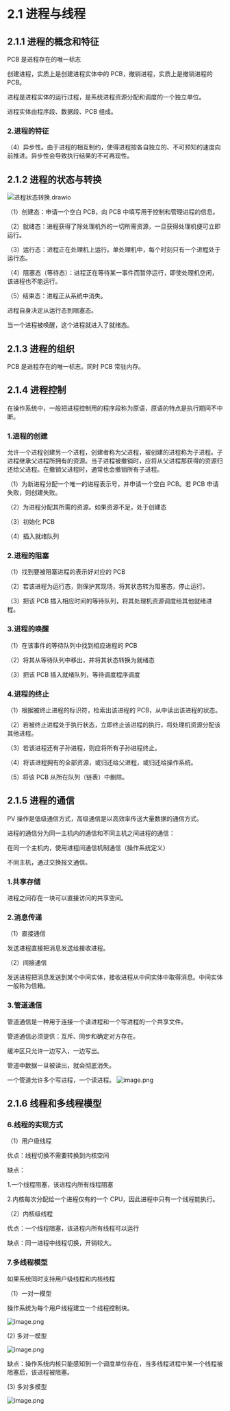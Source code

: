 # 2.1 进程与线程

## 2.1.1 进程的概念和特征

PCB 是进程存在的唯一标志

创建进程，实质上是创建进程实体中的 PCB，撤销进程，实质上是撤销进程的 PCB。

进程是进程实体的运行过程，是系统进程资源分配和调度的一个独立单位。

进程实体由程序段、数据段、PCB 组成。

### 2.进程的特征

（4）异步性。由于进程的相互制约，使得进程按各自独立的、不可预知的速度向前推进。异步性会导致执行结果的不可再现性。

## 2.1.2 进程的状态与转换

![进程状态转换.drawio](https://csnotes.oss-cn-beijing.aliyuncs.com/photos/%E8%BF%9B%E7%A8%8B%E7%8A%B6%E6%80%81%E8%BD%AC%E6%8D%A2.drawio.png)

（1）创建态：申请一个空白 PCB，向 PCB 中填写用于控制和管理进程的信息。

（2）就绪态：进程获得了除处理机外的一切所需资源，一旦获得处理机便可立即运行。

（3）运行态：进程正在处理机上运行。单处理机中，每个时刻只有一个进程处于运行态。

（4）阻塞态（等待态）：进程正在等待某一事件而暂停运行，即使处理机空闲，该进程也不能运行。

（5）结束态：进程正从系统中消失。

进程自身决定从运行态到阻塞态。

当一个进程被唤醒，这个进程就进入了就绪态。

## 2.1.3 进程的组织

PCB 是进程存在的唯一标志。同时 PCB 常驻内存。



## 2.1.4 进程控制

在操作系统中，一般把进程控制用的程序段称为原语，原语的特点是执行期间不中断。

### 1.进程的创建

允许一个进程创建另一个进程，创建者称为父进程，被创建的进程称为子进程。子进程继承父进程所拥有的资源。当子进程被撤销时，应将从父进程那获得的资源归还给父进程。在撤销父进程时，通常也会撤销所有子进程。

（1）为新进程分配一个唯一的进程表示号，并申请一个空白 PCB。若 PCB 申请失败，则创建失败。

（2）为进程分配其所需的资源。如果资源不足，处于创建态

（3）初始化 PCB

（4）插入就绪队列

### 2.进程的阻塞

（1）找到要被阻塞进程的表示好对应的 PCB

（2）若该进程为运行态，则保护其现场，将其状态转为阻塞态，停止运行。

（3）把该 PCB 插入相应时间的等待队列，将其处理机资源调度给其他就绪进程。

### 3.进程的唤醒

（1）在该事件的等待队列中找到相应进程的 PCB

（2）将其从等待队列中移出，并将其状态转换为就绪态

（3）把该 PCB 插入就绪队列，等待调度程序调度

### 4.进程的终止

（1）根据被终止进程的标识符，检索出该进程的 PCB，从中读出该进程的状态。

（2）若被终止进程处于执行状态，立即终止该进程的执行，将处理机资源分配该其他进程。

（3）若该进程还有子孙进程，则应将所有子孙进程终止。

（4）将该进程拥有的全部资源，或归还给父进程，或归还给操作系统。

（5）将该 PCB 从所在队列（链表）中删除。

## 2.1.5 进程的通信

PV 操作是低级通信方式，高级通信是以高效率传送大量数据的通信方式。

进程的通信分为同一主机内的通信和不同主机之间进程的通信：

在同一个主机内，使用进程间通信机制通信（操作系统定义）

不同主机，通过交换报文通信。

### 1.共享存储

进程之间存在一块可以直接访问的共享空间。

### 2.消息传递

（1）直接通信

发送进程直接把消息发送给接收进程。

（2）间接通信

发送进程把消息发送到某个中间实体，接收进程从中间实体中取得消息。中间实体一般称为信箱。

### 3.管道通信

管道通信是一种用于连接一个读进程和一个写进程的一个共享文件。

管道通信必须提供：互斥、同步和确定对方存在。

缓冲区只允许一边写入，一边写出。

管道中数据一旦被读出，就会彻底消失。

一个管道允许多个写进程，一个读进程。
![image.png](https://csnotes.oss-cn-beijing.aliyuncs.com/photos/%E7%AE%A1%E9%81%93.png)

## 2.1.6 线程和多线程模型

### 6.线程的实现方式

（1）用户级线程

优点：线程切换不需要转换到内核空间

缺点：

1.一个线程阻塞，该进程内所有线程阻塞

2.内核每次分配给一个进程仅有的一个 CPU，因此进程中只有一个线程能执行。

（2）内核级线程

优点：一个线程阻塞，该进程内所有线程可以运行

缺点：同一进程中线程切换，开销较大。

### 7.多线程模型

如果系统同时支持用户级线程和内核线程

（1）一对一模型

操作系统为每个用户线程建立一个线程控制块。

![image.png](https://csnotes.oss-cn-beijing.aliyuncs.com/photos/%E4%B8%80%E5%AF%B9%E4%B8%80.png)

(2) 多对一模型

![image.png](https://csnotes.oss-cn-beijing.aliyuncs.com/photos/%E5%A4%9A%E5%AF%B9%E4%B8%80.png)

缺点：操作系统内核只能感知到一个调度单位存在，当多线程进程中某一个线程被阻塞后，该进程被阻塞。

(3) 多对多模型

![image.png](https://csnotes.oss-cn-beijing.aliyuncs.com/photos/%E5%A4%9A%E5%AF%B9%E5%A4%9A.png)


